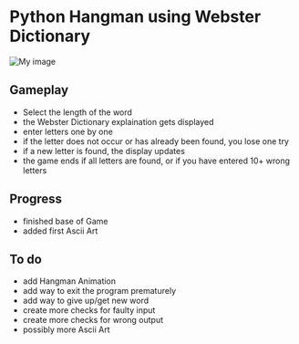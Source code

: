 # Python Hangman using Webster Dictionary
![My image](/https://github.com/bgriessbach/pythonHangman/blob/master/screenshot.PNG)  
  
## Gameplay
+ Select the length of the word
+ the Webster Dictionary explaination gets displayed
+ enter letters one by one
+ if the letter does not occur or has already been found, you lose one try
+ if a new letter is found, the display updates
+ the game ends if all letters are found, or if you have entered 10+ wrong letters

## Progress
+ finished base of Game
+ added first Ascii Art

## To do
+ add Hangman Animation
+ add way to exit the program prematurely
+ add way to give up/get new word
+ create more checks for faulty input
+ create more checks for wrong output
+ possibly more Ascii Art
